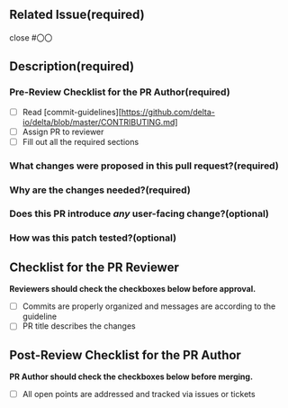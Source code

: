 <!--
Thanks for sending a pull request!  Here are some tips for you:
  1. If this is your first time, please read our contributor guidelines: https://github.com/delta-io/delta/blob/master/CONTRIBUTING.md
  2. Ensure you have added or run the appropriate tests for your PR: https://spark.apache.org/developer-tools.html
  # TODO: Confirm
  3. If the PR is unfinished, add '[WIP]' in your PR title, e.g., '[WIP][DELTA-XXXX] Your PR title ...'.
  4. Be sure to keep the PR description updated to reflect all changes.
  5. Please write your PR title to summarize what this PR proposes.
  6. If possible, provide a concise example to reproduce the issue for a faster review.
  7. If you want to add a new configuration, please read the guideline first for naming configurations in
     'core/src/main/scala/org/apache/spark/internal/config/ConfigEntry.scala'.
     # TODO: Confirm
  8. If you want to add or modify an error type or message, please read the guideline first in
     'core/src/main/resources/error/README.md'. # TODO: Confirm
-->
## Related Issue(required)

<!-- Link related issue -->
close #〇〇

## Description(required)

<!-- Describe what this PR changes. -->
### Pre-Review Checklist for the PR Author(required)

- [ ] Read [commit-guidelines][https://github.com/delta-io/delta/blob/master/CONTRIBUTING.md]
- [ ] Assign PR to reviewer
- [ ] Fill out all the required sections
### What changes were proposed in this pull request?(required)
<!--
Please clarify what changes you are proposing. The purpose of this section is to outline the changes and how this PR fixes the issue. 
If possible, please consider writing useful notes for better and faster reviews in your PR. See the examples below.
  1. If you refactor some codes with changing classes, showing the class hierarchy will help reviewers.
  2. If you fix some SQL features, you can provide some references of other DBMSes.
  # TODO: Confirm
  3. If there is design documentation, please add the link.
  4. If there is a discussion in the mailing list, please add the link.
  # TODO: Confirm
-->

### Why are the changes needed?(required)
<!--
Please clarify why the changes are needed. For instance,
  1. If you propose a new API, clarify the use case for a new API.
  2. If you fix a bug, you can clarify why it is a bug.
-->


### Does this PR introduce _any_ user-facing change?(optional)
<!--
Note that it means *any* user-facing change including all aspects such as the documentation fix.
If yes, please clarify the previous behavior and the change this PR proposes - provide the console output, description and/or an example to show the behavior difference if possible.
If possible, please also clarify if this is a user-facing change compared to the released Spark versions or within the unreleased branches such as master.
If no, write 'No'.
-->


### How was this patch tested?(optional)
<!--
If tests were added, say they were added here. Please make sure to add some test cases that check the changes thoroughly including negative and positive cases if possible.
If it was tested in a way different from regular unit tests, please clarify how you tested step by step, ideally copy and paste-able, so that other reviewers can test and check, and descendants can verify in the future.
If tests were not added, please describe why they were not added and/or why it was difficult to add.
If benchmark tests were added, please run the benchmarks in GitHub Actions for the consistent environment, and the instructions could accord to: https://spark.apache.org/developer-tools.html#github-workflow-benchmarks.
# TODO: Confirm
-->

## Checklist for the PR Reviewer

**Reviewers should check the checkboxes below before approval.**

- [ ] Commits are properly organized and messages are according to the guideline
- [ ] PR title describes the changes

## Post-Review Checklist for the PR Author

**PR Author should check the checkboxes below before merging.**

- [ ] All open points are addressed and tracked via issues or tickets
